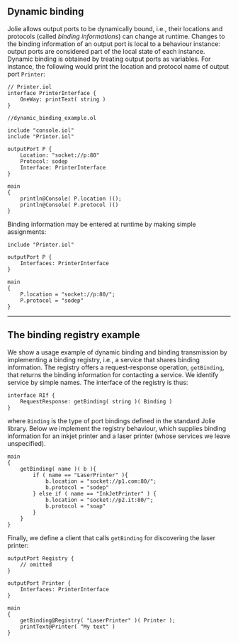 ## Dynamic binding

Jolie allows output ports to be dynamically bound, i.e., their locations and protocols (called *binding informations*) can change at runtime. Changes to the binding information of an output port is local to a behaviour instance: output ports are considered part of the local state of each instance. Dynamic binding is obtained by treating output ports as variables. For instance, the following would print the location and protocol name of output port `Printer`:

<pre><code class="language-jolie code">// Printer.iol
interface PrinterInterface {
	OneWay: printText( string )
}

//dynamic_binding_example.ol

include "console.iol"
include "Printer.iol"

outputPort P {
	Location: "socket://p:80"
	Protocol: sodep
	Interface: PrinterInterface
}

main
{
	println@Console( P.location )();
	println@Console( P.protocol )()
}
</code></pre>

Binding information may be entered at runtime by making simple assignments:

<pre><code class="language-jolie code">include "Printer.iol"

outputPort P {
	Interfaces: PrinterInterface
}

main
{
	P.location = "socket://p:80/";
	P.protocol = "sodep"
}
</code></pre>

---

## The binding registry example

We show a usage example of dynamic binding and binding transmission by implementing a binding registry, i.e., a service that shares binding information. The registry offers a request-response operation, `getBinding`, that returns the binding information for contacting a service. We identify service by simple names. The interface of the registry is thus:

<pre><code class="language-jolie code">interface RIf {
	RequestResponse: getBinding( string )( Binding )
}
</code></pre>

where `Binding` is the type of port bindings defined in the standard Jolie library. Below we implement the registry behaviour, which supplies binding information for an inkjet printer and a laser printer (whose services we leave unspecified).

<pre><code class="language-jolie code">main
{
	getBinding( name )( b ){
		if ( name == "LaserPrinter" ){
			b.location = "socket://p1.com:80/";
			b.protocol = "sodep"
		} else if ( name == "InkJetPrinter" ) {
			b.location = "socket://p2.it:80/";
			b.protocol = "soap"
		}
	}
}
</code></pre>

Finally, we define a client that calls `getBinding` for discovering the laser printer:

<pre><code class="language-jolie code">outputPort Registry {
	// omitted
}

outputPort Printer {
	Interfaces: PrinterInterface
}

main
{
	getBinding@Registry( "LaserPrinter" )( Printer );
	printText@Printer( "My text" )
}
</code></pre>